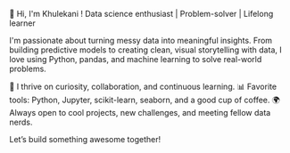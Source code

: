 🚀 Hi, I'm Khulekani !
Data science enthusiast | Problem-solver | Lifelong learner

I'm passionate about turning messy data into meaningful insights. From building predictive models to creating clean, visual storytelling with data, I love using Python, pandas, and machine learning to solve real-world problems.

🧠 I thrive on curiosity, collaboration, and continuous learning.
📊 Favorite tools: Python, Jupyter, scikit-learn, seaborn, and a good cup of coffee.
🌍 Always open to cool projects, new challenges, and meeting fellow data nerds.

Let’s build something awesome together! 
